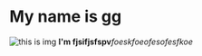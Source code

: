 # My name is gg
![this is img](https://media1.thehungryjpeg.com/thumbs2/ori_3684853_mnxqlfkcv9hm13czf7z1z0gfrjcltd3klfwtlu6e_gg-monogram-logo-design.jpg)
**I'm fjsifjsfspv***foeskfoeofesofesfkoe*
